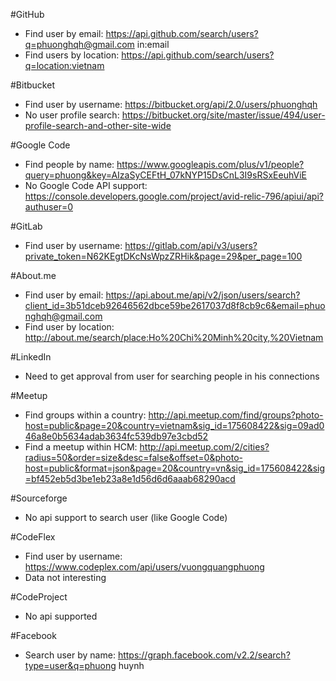 #GitHub
 - Find user by email: https://api.github.com/search/users?q=phuonghqh@gmail.com in:email
 - Find users by location: https://api.github.com/search/users?q=location:vietnam
 
#Bitbucket
 - Find user by username: https://bitbucket.org/api/2.0/users/phuonghqh
 - No user profile search: https://bitbucket.org/site/master/issue/494/user-profile-search-and-other-site-wide
 
#Google Code
 - Find people by name: https://www.googleapis.com/plus/v1/people?query=phuong&key=AIzaSyCEFtH_07kNYP15DsCnL3I9sRSxEeuhViE
 - No Google Code API support: https://console.developers.google.com/project/avid-relic-796/apiui/api?authuser=0
 
#GitLab
 - Find user by username: https://gitlab.com/api/v3/users?private_token=N62KEgtDKcNsWpzZRHik&page=29&per_page=100

#About.me
 - Find user by email: https://api.about.me/api/v2/json/users/search?client_id=3b51dceb92646562dbce59be2617037d8f8cb9c6&email=phuonghqh@gmail.com
 - Find user by location: http://about.me/search/place:Ho%20Chi%20Minh%20city,%20Vietnam

#LinkedIn
 - Need to get approval from user for searching people in his connections
 
#Meetup
 - Find groups within a country: http://api.meetup.com/find/groups?photo-host=public&page=20&country=vietnam&sig_id=175608422&sig=09ad046a8e0b5634adab3634fc539db97e3cbd52
 - Find a meetup within HCM: http://api.meetup.com/2/cities?radius=50&order=size&desc=false&offset=0&photo-host=public&format=json&page=20&country=vn&sig_id=175608422&sig=bf452eb5d3be1eb23a8e1d56d6d6aaab68290acd

#Sourceforge
 - No api support to search user (like Google Code)
 
#CodeFlex
 - Find user by username: https://www.codeplex.com/api/users/vuongquangphuong
 - Data not interesting
 
#CodeProject
 - No api supported
 
#Facebook
 - Search user by name: https://graph.facebook.com/v2.2/search?type=user&q=phuong huynh
